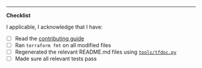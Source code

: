 <!-- Put a description of what this PR is for here -->

---
**Checklist**
<!--
Replace each [ ] with [X] to check it. These steps will speed up the review process, and we appreciate you spending time on them before sending your code to be reviewed.
-->

I applicable, I acknowledge that I have:
- [ ] Read the [contributing guide](https://github.com/GoogleCloudPlatform/cloud-foundation-fabric/blob/master/CONTRIBUTING.md)
- [ ] Ran `terraform fmt` on all modified files
- [ ] Regenerated the relevant README.md files using [`tools/tfdoc.py`](https://github.com/GoogleCloudPlatform/cloud-foundation-fabric/blob/master/CONTRIBUTING.md#fabric-tools)
- [ ] Made sure all relevant tests pass

<!--
Uncomment and complete the upgrade notes section below (if applicable), following the examples provided.
-->

<!--
** Upgrade Notes **

```upgrade-note
fast/stages/0-boostrap: example upgrade note 1.
```
```upgrade-note
modules/project: example upgrade note 2.
```
-->
